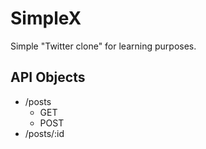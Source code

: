 # SimpleX

Simple "Twitter clone" for learning purposes.

## API Objects

- /posts
  - GET
  - POST
- /posts/:id
